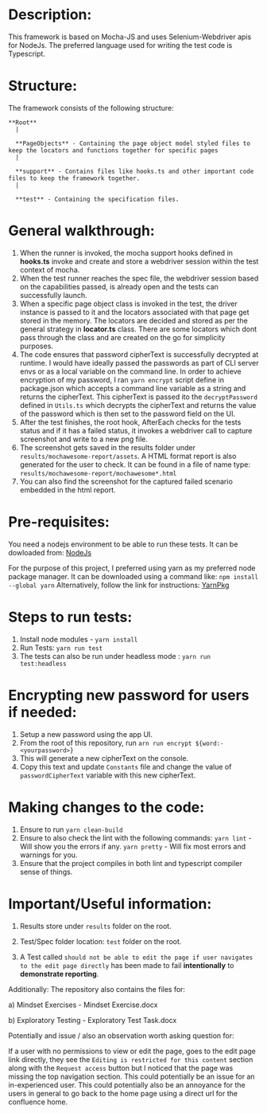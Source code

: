 # Description: 
This framework is based on Mocha-JS and uses Selenium-Webdriver apis for NodeJs. The preferred language used for writing the test code is Typescript.

# Structure: 
The framework consists of the following structure: 
    
    **Root**
      |

      **PageObjects** - Containing the page object model styled files to keep the locators and functions together for specific pages
      |

      **support** - Contains files like hooks.ts and other important code files to keep the framework together.
      |

      **test** - Containing the specification files.
    

# General walkthrough:
1. When the runner is invoked, the mocha support hooks defined in **hooks.ts** invoke and create and store a webdriver session within the test context of mocha.
2. When the test runner reaches the spec file, the webdriver session based on the capabilities passed, is already open and the tests can successfully launch.
3. When a specific page object class is invoked in the test, the driver instance is passed to it and the locators associated with that page get stored in the memory. The locators are decided and stored as per the general strategy in **locator.ts** class. There are some locators which dont pass through the class and are created on the go for simplicity purposes. 
4. The code ensures that password cipherText is successfully decrypted at runtime. I would have ideally passed the passwords as part of CLI server envs or as a local variable on the command line. 
In order to achieve encryption of my password, I ran `yarn encrypt` script define in package.json which accepts a command line variable as a string and returns the cipherText. This cipherText is passed ito the `decryptPassword` defined in `Utils.ts` which decrypts the cipherText and returns the value of the password which is then set to the password field on the UI.
5. After the test finishes, the root hook, AfterEach checks for the tests status and if it has a failed status, it invokes a webdriver call to capture screenshot and write to a new png file. 
6. The screenshot gets saved in the results folder under `results/mochawesome-report/assets`. A HTML format report is also generated for the user to check. It can be found in a file of name type: `results/mochawesome-report/mochawesome*.html` 
7. You can also find the screenshot for the captured failed scenario embedded in the html report.

# Pre-requisites: 
You need a nodejs environment to be able to run these tests.
It can be dowloaded from: [NodeJs](https://nodejs.org/en/download/)

For the purpose of this project, I preferred using yarn as my preferred node package manager.
It can be downloaded using a command like: ```npm install --global yarn```
Alternatively, follow the link for instructions: [YarnPkg](https://classic.yarnpkg.com/en/docs/install#mac-stable)


# Steps to run tests:
1) Install node modules - `yarn install`
2) Run Tests: `yarn run test`
3) The tests can also be run under headless mode : `yarn run test:headless`

# Encrypting new password for users if needed: 
1) Setup a new password using the app UI.
2) From the root of this repository, run `arn run encrypt ${word:-<yourpassword>}`
3) This will generate a new cipherText on the console.
4) Copy this text and update `Constants` file and change the value of `passwordCipherText` variable with this new cipherText.

# Making changes to the code: 
1) Ensure to run `yarn clean-build`
2) Ensure to also check the lint with the following commands:
   `yarn lint` - Will show you the errors if any.
   `yarn pretty` - Will fix most errors and warnings for you.
3) Ensure that the project compiles in both lint and typescript compiler sense of things.   


# Important/Useful information: 

1) Results store under `results` folder on the root.

2) Test/Spec folder location: `test` folder on the root.

3) A Test called `should not be able to edit the page if user navigates to the edit page directly` has been made to fail **intentionally** to **demonstrate reporting**.


Additionally: 
The repository also contains the files for:

a) Mindset Exercises - Mindset Exercise.docx

b) Exploratory Testing - Exploratory Test Task.docx


Potentially and issue / also an observation worth asking question for: 

If a user with no permissions to view or edit the page, goes to the edit page link directly, they see the `Editing is restricted for this content` section along with the `Request access` button but I noticed that the page was missing the top navigation section.
This could potentially be an issue for an in-experienced user. This could potentially also be an annoyance for the users in general to go
back to the home page using a direct url for the confluence home.